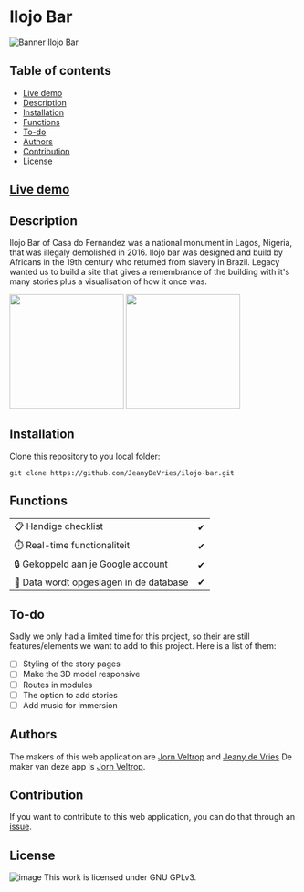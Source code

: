 # Ilojo Bar

![Banner Ilojo Bar](https://user-images.githubusercontent.com/74248007/175300137-1d406f5c-963d-4eb5-9f68-42d601644fa2.jpg)

## Table of contents
  - [Live demo](#live-demo)
  - [Description](#Description)
  - [Installation](#Installation)
  - [Functions](#Functions)
  - [To-do](#To-do)
  - [Authors](#Authors)
  - [Contribution](#Contribution)
  - [License](#Licentie)

## [Live demo](http://ilojo-bar.herokuapp.com/)

## Description
Ilojo Bar of Casa do Fernandez was a national monument in Lagos, Nigeria, that was illegaly demolished in 2016. Ilojo bar was designed and build by Africans in the 19th century who returned from slavery in Brazil. Legacy wanted us to build a site that gives a remembrance of the building with it's many stories plus a visualisation of how it once was.

<img src="https://user-images.githubusercontent.com/44086608/175311012-25f9715e-c25b-4858-a1e6-6525277077e5.png" height="200"/> <img src="https://user-images.githubusercontent.com/44086608/175311129-5ab3a7b3-9bf3-4172-8d5b-fc4bdf80ba4b.png" height="200"/>

## Installation
Clone this repository to you local folder:
```
git clone https://github.com/JeanyDeVries/ilojo-bar.git
```

## Functions
|                                                                   |     |
| ----------------------------------------------------------------- | --- |
| 📋  Handige checklist                                             | ✔   |
| ⏱️  Real-time functionaliteit                                     | ✔   |
| 🔒  Gekoppeld aan je Google account                               | ✔   |
| 💾  Data wordt opgeslagen in de database                          | ✔   |


## To-do
Sadly we only had a limited time for this project, so their are still features/elements we want to add to this project. Here is a list of them: 
- [ ] Styling of the story pages
- [ ] Make the 3D model responsive
- [ ] Routes in modules
- [ ] The option to add stories
- [ ] Add music for immersion

## Authors
The makers of this web application are [Jorn Veltrop](https://github.com/jornveltrop) and [Jeany de Vries](https://github.com/JeanyDeVries)
De maker van deze app is [Jorn Veltrop](https://github.com/jornveltrop).

## Contribution
If you want to contribute to this web application, you can do that through an [issue](https://github.com/JeanyDeVries/ilojo-bar/issues).

## License
![image](https://user-images.githubusercontent.com/44086608/175332292-9de876e3-8886-4f3b-8463-51958dca3b23.png)
This work is licensed under GNU GPLv3.

